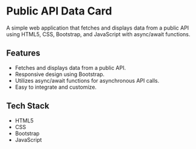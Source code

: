 # Public API Data Card

A simple web application that fetches and displays data from a public API using HTML5, CSS, Bootstrap, and JavaScript with async/await functions.

## Features

- Fetches and displays data from a public API.
- Responsive design using Bootstrap.
- Utilizes async/await functions for asynchronous API calls.
- Easy to integrate and customize.

## Tech Stack

- HTML5
- CSS
- Bootstrap
- JavaScript
